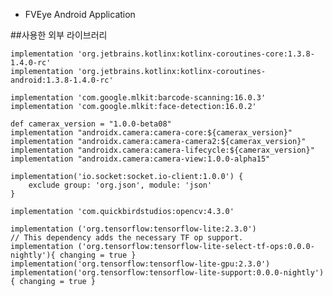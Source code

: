 * FVEye Android Application

##사용한 외부 라이브러리

    implementation 'org.jetbrains.kotlinx:kotlinx-coroutines-core:1.3.8-1.4.0-rc'
    implementation 'org.jetbrains.kotlinx:kotlinx-coroutines-android:1.3.8-1.4.0-rc'

    implementation 'com.google.mlkit:barcode-scanning:16.0.3'
    implementation 'com.google.mlkit:face-detection:16.0.2'

    def camerax_version = "1.0.0-beta08"
    implementation "androidx.camera:camera-core:${camerax_version}"
    implementation "androidx.camera:camera-camera2:${camerax_version}"
    implementation "androidx.camera:camera-lifecycle:${camerax_version}"
    implementation "androidx.camera:camera-view:1.0.0-alpha15"

    implementation('io.socket:socket.io-client:1.0.0') {
        exclude group: 'org.json', module: 'json'
    }
    
    implementation 'com.quickbirdstudios:opencv:4.3.0'

    implementation ('org.tensorflow:tensorflow-lite:2.3.0')
    // This dependency adds the necessary TF op support.
    implementation ('org.tensorflow:tensorflow-lite-select-tf-ops:0.0.0-nightly'){ changing = true }
    implementation('org.tensorflow:tensorflow-lite-gpu:2.3.0')
    implementation('org.tensorflow:tensorflow-lite-support:0.0.0-nightly') { changing = true }
